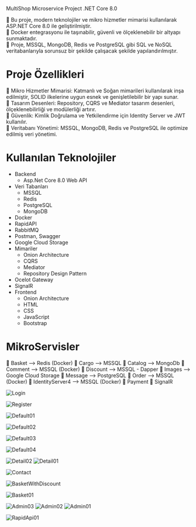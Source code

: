  MultiShop Microservice Project .NET Core 8.0

📌 Bu proje, modern teknolojiler ve mikro hizmetler mimarisi kullanılarak ASP.NET Core 8.0 ile geliştirilmiştir. <br>
📌 Docker entegrasyonu ile taşınabilir, güvenli ve ölçeklenebilir bir altyapı sunmaktadır. <br>
📌 Proje, MSSQL, MongoDB, Redis ve PostgreSQL gibi SQL ve NoSQL veritabanlarıyla sorunsuz bir şekilde çalışacak şekilde yapılandırılmıştır.
 

<h1>Proje Özellikleri</h1>

📌  Mikro Hizmetler Mimarisi: Katmanlı ve Soğan mimarileri kullanılarak inşa edilmiştir, SOLID ilkelerine uygun esnek ve genişletilebilir bir yapı sunar. <br>
📌  Tasarım Desenleri: Repository, CQRS ve Mediator tasarım desenleri, ölçeklenebilirliği ve modülerliği artırır.<br>
📌  Güvenlik: Kimlik Doğrulama ve Yetkilendirme için Identity Server ve JWT kullanılır.<br>
📌  Veritabanı Yönetimi: MSSQL, MongoDB, Redis ve PostgreSQL ile optimize edilmiş veri yönetimi.<br>

<h1>Kullanılan Teknolojiler</h1>

<ul>
  <li>Backend
    <ul>
      <li>Asp.Net Core 8.0 Web API</li>
    </ul>
  </li>
    <li>Veri Tabanları
    <ul>
      <li>MSSQL</li>
        <li>Redis</li>
        <li>PostgreSQL</li>
        <li>MongoDB</li>
    </ul>
  </li>
 <li>Docker</li>
    <li>RapidAPI</li>
   <li>RabbitMQ</li>
   <li>Postman, Swagger</li>
   <li> Google Cloud Storage</li>
     <li>Mimariler
    <ul>
      <li>Onion Architecture</li>
        <li>CQRS</li>
        <li>Mediator</li>
        <li>Repository Design Pattern</li>
    </ul>
  </li>
     <li>Ocelot Gateway</li>
    <li>SignalR</li>
      <li>Frontend
    <ul>
      <li>Onion Architecture</li>
        <li>HTML</li>
        <li>CSS</li>
        <li>JavaScript</li>
              <li>Bootstrap</li>
    </ul>
  </li>
</ul>

<h1>MikroServisler</h1>

📌 Basket --> Redis (Docker)
📌 Cargo --> MSSQL
📌 Catalog --> MongoDb
📌 Comment --> MSSQL (Docker)
📌 Discount --> MSSQL - Dapper
📌 Images --> Google Cloud Storage
📌 Message --> PostgreSQL
📌 Order --> MSSQL (Docker)
📌 IdentityServer4 --> MSSQL (Docker)
📌 Payment
📌 SignalR

![Login](https://github.com/user-attachments/assets/1cf021cb-a40a-4c4e-aec7-f7c619f2cb45)

![Register](https://github.com/user-attachments/assets/ee231cb7-90df-430b-acd4-4ef302d59c0e)

![Default01](https://github.com/user-attachments/assets/2ab3edf5-7b1a-4a37-9dcd-22b7cefa38fe)

![Default02](https://github.com/user-attachments/assets/18e5e8bd-54ac-469b-bf4a-c4d5b6e853d1)

![Default03](https://github.com/user-attachments/assets/f3061443-8f98-4a83-b0f9-3305281f57d5)

![Default04](https://github.com/user-attachments/assets/b9ca413f-6f0b-4c8c-b8ed-ea1bba2eba8d)

![Detail02](https://github.com/user-attachments/assets/db358d5e-7b7d-4161-85ec-66af087b07a8)
![Detail01](https://github.com/user-attachments/assets/369e49a5-d74d-46d7-9086-f62b2daf172a)


![Contact](https://github.com/user-attachments/assets/1d93927d-929d-4ee7-9ec0-6aca998c13f9)

![BasketWithDiscount](https://github.com/user-attachments/assets/2560d83c-7c74-4c33-910c-27c752da2b5f)

![Basket01](https://github.com/user-attachments/assets/f4892e42-33f1-4639-bc65-8cb9733bf68a)

![Admin03](https://github.com/user-attachments/assets/709cf9b5-da8d-4f41-a539-319b9dd08ab0)
![Admin02](https://github.com/user-attachments/assets/38fceadd-6c49-4437-af77-196565947af8)
![Admin01](https://github.com/user-attachments/assets/5af11a5b-77d7-41cc-9274-aaf4ed18ab79)

![RapidApi01](https://github.com/user-attachments/assets/e895380f-9917-4202-b940-cb0341e34b28)




